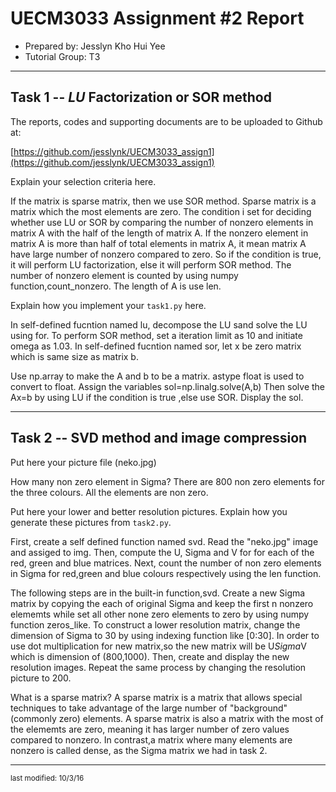 ﻿UECM3033 Assignment #2 Report
========================================================

- Prepared by: Jesslyn Kho Hui Yee
- Tutorial Group: T3

--------------------------------------------------------

## Task 1 --  $LU$ Factorization or SOR method

The reports, codes and supporting documents are to be uploaded to Github at: 

[https://github.com/jesslynk/UECM3033_assign1](https://github.com/jesslynk/UECM3033_assign1)

Explain your selection criteria here.

If the matrix is sparse matrix, then we use SOR method. 
Sparse matrix is a matrix which the most elements are zero. 
The condition i set for deciding whether use LU or SOR by comparing the number of nonzero elements in matrix A with the half of the length of matrix A. 
If the nonzero element in matrix A is more than half of total elements in matrix A, it mean matrix A have large number of nonzero compared to zero. 
So if the condition is true, it will perform LU factorization, else it will perform SOR method. 
The number of nonzero element is counted by using numpy function,count_nonzero. 
The length of A is use len.

Explain how you implement your `task1.py` here.

In self-defined fucntion named lu, decompose the LU sand solve the LU using for.
To perform SOR method, set a iteration limit as 10 and initiate omega as 1.03. 
In self-defined fucntion named sor, let x be zero matrix which is same size as matrix b.

Use np.array to make the A and b to be a matrix. astype float is used to convert to float. 
Assign the variables sol=np.linalg.solve(A,b) 
Then solve the Ax=b by using LU if the condition is true ,else use SOR. 
Display the sol.









---------------------------------------------------------

## Task 2 -- SVD method and image compression

Put here your picture file (neko.jpg)




How many non zero element in Sigma?
There are 800 non zero elements for the three colours. All the elements are non zero.

Put here your lower and better resolution pictures. Explain how you generate
these pictures from `task2.py`.






First, create a self defined function named svd. Read the "neko.jpg" image and assiged to img. 
Then, compute the U, Sigma and V for for each of the red, green and blue matrices. 
Next, count the number of non zero elements in Sigma for red,green and blue colours respectively using the len function.

The following steps are in the built-in function,svd. 
Create a new Sigma matrix by copying the each of original Sigma and keep the first n nonzero elememts while set all other none zero elements to zero by using numpy function zeros_like. 
To construct a lower resolution matrix, change the dimension of Sigma to 30 by using indexing function like [0:30].
In order to use dot multiplication for new matrix,so the new matrix will be U*Sigma*V which is dimension of (800,1000). 
Then, create and display the new resolution images.
Repeat the same process by changing the resolution picture to 200.

What is a sparse matrix?
A sparse matrix is a matrix that allows special techniques to take advantage of the large number of "background" (commonly zero) elements.
A sparse matrix is also a matrix with the most of the elememts are zero, meaning it has larger number of zero values compared to nonzero. 
In contrast,a matrix where many elements are nonzero is called dense, as the Sigma matrix we had in task 2.

-----------------------------------

<sup>last modified: 10/3/16</sup>
